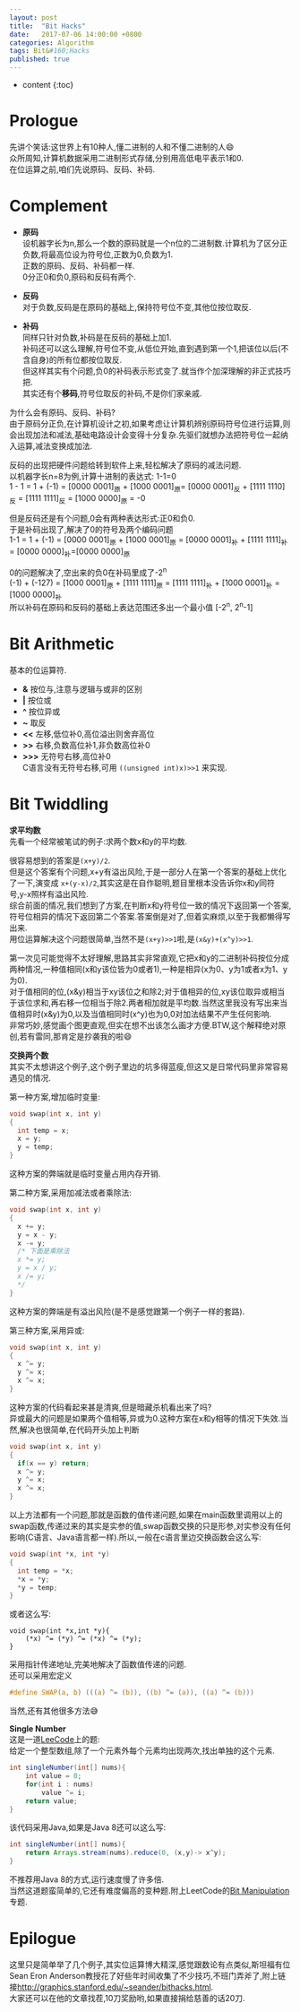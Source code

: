 ```yaml
---
layout: post
title:  "Bit Hacks"
date:   2017-07-06 14:00:00 +0800
categories: Algorithm
tags: Bit&#160;Hacks
published: true
---
```


* content
{:toc}


# Prologue
先讲个笑话:这世界上有10种人,懂二进制的人和不懂二进制的人:smile:  
众所周知,计算机数据采用二进制形式存储,分别用高低电平表示1和0.  
在位运算之前,咱们先说原码、反码、补码.  

# Complement
* **原码**  
设机器字长为n,那么一个数的原码就是一个n位的二进制数.计算机为了区分正负数,将最高位设为符号位,正数为0,负数为1.  
正数的原码、反码、补码都一样.  
0分正0和负0,原码和反码有两个.

* **反码**  
对于负数,反码是在原码的基础上,保持符号位不变,其他位按位取反.

* **补码**  
同样只针对负数,补码是在反码的基础上加1.  
补码还可以这么理解,符号位不变,从低位开始,直到遇到第一个1,把该位以后(不含自身)的所有位都按位取反.  
但这样其实有个问题,负0的补码表示形式变了.就当作个加深理解的非正式技巧把.  
其实还有个**移码**,符号位取反的补码,不是你们家亲戚.  

为什么会有原码、反码、补码?  
由于原码分正负,在计算机设计之初,如果考虑让计算机辨别原码符号位进行运算,则会出现加法和减法,基础电路设计会变得十分复杂.先驱们就想办法把符号位一起纳入运算,减法变换成加法.  

反码的出现把硬件问题给转到软件上来,轻松解决了原码的减法问题.  
以机器字长n=8为例,计算十进制的表达式: 1-1=0  
1 - 1 = 1 + (-1) = [0000 0001]<sub>原</sub> + [1000 0001]<sub>原</sub>= [0000 0001]<sub>反</sub> + [1111 1110]<sub>反</sub> = [1111 1111]<sub>反</sub> = [1000 0000]<sub>原</sub> = -0  

但是反码还是有个问题,0会有两种表达形式:正0和负0.  
于是补码出现了,解决了0的符号及两个编码问题  
1-1 = 1 + (-1) = [0000 0001]<sub>原</sub> + [1000 0001]<sub>原</sub> = [0000 0001]<sub>补</sub> + [1111 1111]<sub>补</sub> = [0000 0000]<sub>补</sub>=[0000 0000]<sub>原</sub>

0的问题解决了,空出来的负0在补码里成了-2<sup>n</sup>  
(-1) + (-127) = [1000 0001]<sub>原</sub> + [1111 1111]<sub>原</sub> = [1111 1111]<sub>补</sub> + [1000 0001]<sub>补</sub> = [1000 0000]<sub>补</sub>  
所以补码在原码和反码的基础上表达范围还多出一个最小值 [-2<sup>n</sup>, 2<sup>n</sup>-1]  

# Bit Arithmetic
基本的位运算符.  
* **&** 按位与,注意与逻辑与或非的区别  
* **\|** 按位或  
* **^** 按位异或  
* **~** 取反
* **\<<** 左移,低位补0,高位溢出则舍弃高位  
* **\>>** 右移,负数高位补1,非负数高位补0  
* **\>>>** 无符号右移,高位补0  
C语言没有无符号右移,可用 `((unsigned int)x)>>1` 来实现.

# Bit Twiddling
**求平均数**  
先看一个经常被笔试的例子:求两个数x和y的平均数.  

很容易想到的答案是`(x+y)/2`.  
但是这个答案有个问题,x+y有溢出风险,于是一部分人在第一个答案的基础上优化了一下,演变成 `x+(y-x)/2`,其实这是在自作聪明,题目里根本没告诉你x和y同符号,y-x照样有溢出风险.  
综合前面的情况,我们想到了方案,在判断x和y符号位一致的情况下返回第一个答案,符号位相异的情况下返回第二个答案.答案倒是对了,但着实麻烦,以至于我都懒得写出来.  
用位运算解决这个问题很简单,当然不是`(x+y)>>1`啦,是`(x&y)+(x^y)>>1`.  

第一次见可能觉得不太好理解,思路其实非常直观,它把x和y的二进制补码按位分成两种情况,一种值相同(x和y该位皆为0或者1),一种是相异(x为0、y为1或者x为1、y为0).  
对于值相同的位,(x&y)相当于xy该位之和除2;对于值相异的位,xy该位取异或相当于该位求和,再右移一位相当于除2.两者相加就是平均数.当然这里我没有写出来当值相异时(x&y)为0,以及当值相同时(x^y)也为0,0对加法结果不产生任何影响.  
非常巧妙,感觉画个图更直观,但实在想不出该怎么画才方便.BTW,这个解释绝对原创,若有雷同,那肯定是抄袭我的啦:smile:  

**交换两个数**  
其实不太想讲这个例子,这个例子里边的坑多得蓝瘦,但这又是日常代码里非常容易遇见的情况.  

第一种方案,增加临时变量:  
```c
void swap(int x, int y)
{
  int temp = x;
  x = y;
  y = temp;
}
```
这种方案的弊端就是临时变量占用内存开销.  

第二种方案,采用加减法或者乘除法:
```c
void swap(int x, int y)
{
  x += y;
  y = x - y;
  x -= y;
  /* 下面是乘除法
  x *= y;
  y = x / y;
  x /= y;
  */
}
```
这种方案的弊端是有溢出风险(是不是感觉跟第一个例子一样的套路).  

第三种方案,采用异或:
```c
void swap(int x, int y)
{
  x ^= y;
  y ^= x;
  x ^= x;
}
```
这种方案的代码看起来甚是清爽,但是暗藏杀机看出来了吗?  
异或最大的问题是如果两个值相等,异或为0.这种方案在x和y相等的情况下失效.当然,解决也很简单,在代码开头加上判断
```c
void swap(int x, int y)
{
  if(x == y) return;
  x ^= y;
  y ^= x;
  x ^= x;
}
```

以上方法都有一个问题,那就是函数的值传递问题,如果在main函数里调用以上的swap函数,传递过来的其实是实参的值,swap函数交换的只是形参,对实参没有任何影响(C语言、Java语言都一样).所以,一般在c语言里边交换函数会这么写:
```c
void swap(int *x, int *y)
{
  int temp = *x;
  *x = *y;
  *y = temp;
}
```
或者这么写:
```
void swap(int *x,int *y){     
    (*x) ^= (*y) ^= (*x) ^= (*y);     
}  
```
采用指针传递地址,完美地解决了函数值传递的问题.  
还可以采用宏定义
```c
#define SWAP(a, b) (((a) ^= (b)), ((b) ^= (a)), ((a) ^= (b)))
```
当然,还有其他很多方法:sweat_smile:  

**Single Number**  
这是一道[LeeCode](https://leetcode.com/problems/single-number/)上的题:  
给定一个整型数组,除了一个元素外每个元素均出现两次,找出单独的这个元素.  

```java
int singleNumber(int[] nums){  
    int value = 0;  
    for(int i : nums)
        value ^= i;
    return value;  
}  
```
该代码采用Java,如果是Java 8还可以这么写:
```java
int singleNumber(int[] nums){
    return Arrays.stream(nums).reduce(0, (x,y)-> x^y);
}

```
不推荐用Java 8的方式,运行速度慢了许多倍.  
当然这道题蛮简单的,它还有难度偏高的变种题.附上LeetCode的[Bit Manipulation](https://leetcode.com/tag/bit-manipulation/)专题.  

# Epilogue
这里只是简单举了几个例子,其实位运算博大精深,感觉跟数论有点类似,斯坦福有位Sean Eron Anderson教授花了好些年时间收集了不少技巧,不班门弄斧了,附上链接<http://graphics.stanford.edu/~seander/bithacks.html>.  
大家还可以在他的文章找茬,10刀奖励哟,如果直接捐给慈善的话20刀.
